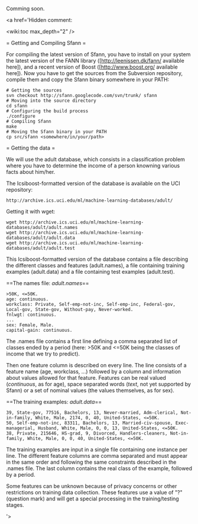 Comming soon.

<a href='Hidden comment: 

<wiki:toc max_depth="2" />

= Getting and Compiling Sfann =

For compiling the latest version of Sfann, you have to install on your system the latest version of the FANN library ([http://leenissen.dk/fann/ available here]), and a recent version of Boost ([http://www.boost.org/ available here]). Now you have to get the sources from the Subversion repository, compile them and copy the Sfann binary somewhere in your PATH:

```
# Getting the sources
svn checkout http://sfann.googlecode.com/svn/trunk/ sfann
# Moving into the source directory
cd sfann
# Configuring the build process
./configure
# Compiling Sfann
make
# Moving the Sfann binary in your PATH
cp src/sfann <somewhere/in/your/path>
```

= Getting the data =

We will use the adult database, which consists in a classification problem where you have to determine the income of a person knowning various facts about him/her.

The Icsiboost-formatted version of the database is available on the UCI repository:

```
http://archive.ics.uci.edu/ml/machine-learning-databases/adult/
```

Getting it with wget:

```
wget http://archive.ics.uci.edu/ml/machine-learning-databases/adult/adult.names
wget http://archive.ics.uci.edu/ml/machine-learning-databases/adult/adult.data
wget http://archive.ics.uci.edu/ml/machine-learning-databases/adult/adult.test
```

This Icsiboost-formatted version of the database contains a file describing the different classes and features (adult.names), a file containing training examples (adult.data) and a file containing test examples (adult.test).

==The names file: _adult.names_==

```
>50K, <=50K.
age: continuous.
workclass: Private, Self-emp-not-inc, Self-emp-inc, Federal-gov, Local-gov, State-gov, Without-pay, Never-worked.
fnlwgt: continuous.
...
sex: Female, Male.
capital-gain: continuous.
```

The .names file contains a first line defining a comma separated list of classes ended by a period (here: >50K and <=50K being the classes of income that we try to predict).

Then one feature column is described on every line. The line consists of a feature name (age, workclass, ...) followed by a column and information about values allowed for that feature. Features can be real valued (_continuous_, as for age), space separated words (_text_, not yet supported by Sfann) or a set of nominal values (the values themselves, as for sex).

==The training examples: _adult.data_==

```
39, State-gov, 77516, Bachelors, 13, Never-married, Adm-clerical, Not-in-family, White, Male, 2174, 0, 40, United-States, <=50K.
50, Self-emp-not-inc, 83311, Bachelors, 13, Married-civ-spouse, Exec-managerial, Husband, White, Male, 0, 0, 13, United-States, <=50K.
38, Private, 215646, HS-grad, 9, Divorced, Handlers-cleaners, Not-in-family, White, Male, 0, 0, 40, United-States, <=50K.
```

The training examples are input in a single file containing one instance per line. The different feature columns are comma separated and must appear in the same order and following the same constraints described in the .names file. The last column contains the real class of the example, followed by a period.

Some features can be unknown because of privacy concerns or other restrictions on training data collection. These features use a value of "?" (question mark) and will get a special processing in the training/testing stages.

'></a>